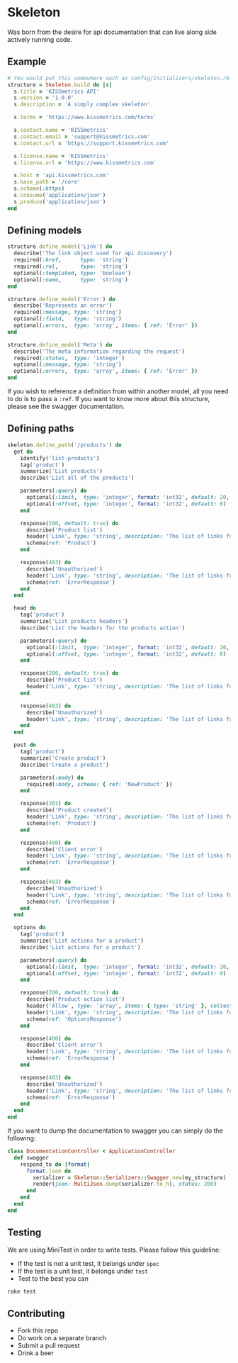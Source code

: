 # Skeleton

Was born from the desire for api documentation that can live along side actively
running code.

## Example

```ruby
# You would put this somewhere such as config/initializers/skeleton.rb
structure = Skeleton.build do |s|
  s.title = 'KISSmetrics API'
  s.version = '1.0.0'
  s.description = 'A simply complex skeleton'

  s.terms = 'https://www.kissmetrics.com/terms'

  s.contact.name = 'KISSmetrics'
  s.contact.email = 'support@kissmetrics.com'
  s.contact.url = 'https://support.kissmetrics.com'

  s.license.name = 'KISSmetrics'
  s.license.url = 'https://www.kissmetrics.com'

  s.host = 'api.kissmetrics.com'
  s.base_path = '/core'
  s.scheme(:https)
  s.consume('application/json')
  s.produce('application/json')
end
```

## Defining models

```ruby
structure.define_model('Link') do
  describe('The link object used for api discovery')
  required(:href,      type: 'string')
  required(:rel,       type: 'string')
  optional(:templated, type: 'boolean')
  optional(:name,      type: 'string')
end

structure.define_model('Error') do
  describe('Represents an error')
  required(:message, type: 'string')
  optional(:field,   type: 'string')
  optional(:errors,  type: 'array', items: { ref: 'Error' })
end

structure.define_model('Meta') do
  describe('The meta information regarding the request')
  required(:status,  type: 'integer')
  optional(:message, type: 'string')
  optional(:errors,  type: 'array', items: { ref: 'Error' })
end
```

If you wish to reference a definition from within another model, all you need to
do is to pass a `:ref`. If you want to know more about this structure, please
see the swagger documentation.

## Defining paths

```ruby
skeleton.define_path('/products') do
  get do
    identify('list-products')
    tag('product')
    summarize('List products')
    describe('List all of the products')

    parameters(:query) do
      optional(:limit,  type: 'integer', format: 'int32', default: 20, maximum: 50, minimum: 0)
      optional(:offset, type: 'integer', format: 'int32', default: 0)
    end

    response(200, default: true) do
      describe('Product list')
      header('Link', type: 'string', description: 'The list of links for the resource')
      schema(ref: 'Product')
    end

    response(403) do
      describe('Unauthorized')
      header('Link', type: 'string', description: 'The list of links for the resource')
      schema(ref: 'ErrorResponse')
    end
  end

  head do
    tag('product')
    summarize('List products headers')
    describe('List the headers for the products action')

    parameters(:query) do
      optional(:limit,  type: 'integer', format: 'int32', default: 20, maximum: 50, minimum: 0)
      optional(:offset, type: 'integer', format: 'int32', default: 0)
    end

    response(200, default: true) do
      describe('Product list')
      header('Link', type: 'string', description: 'The list of links for the resource')
    end

    response(403) do
      describe('Unauthorized')
      header('Link', type: 'string', description: 'The list of links for the resource')
    end
  end

  post do
    tag('product')
    summarize('Create product')
    describe('Create a product')

    parameters(:body) do
      required(:body, schema: { ref: 'NewProduct' })
    end

    response(201) do
      describe('Product created')
      header('Link', type: 'string', description: 'The list of links for the resource')
      schema(ref: 'Product')
    end

    response(400) do
      describe('Client error')
      header('Link', type: 'string', description: 'The list of links for the resource')
      schema(ref: 'ErrorResponse')
    end

    response(403) do
      describe('Unauthorized')
      header('Link', type: 'string', description: 'The list of links for the resource')
      schema(ref: 'ErrorResponse')
    end
  end

  options do
    tag('product')
    summarize('List actions for a product')
    describe('List actions for a product')

    parameters(:query) do
      optional(:limit,  type: 'integer', format: 'int32', default: 20, maximum: 50, minimum: 0)
      optional(:offset, type: 'integer', format: 'int32', default: 0)
    end

    response(200, default: true) do
      describe('Product action list')
      header('Allow', type: 'array', items: { type: 'string' }, collection_format: 'csv')
      header('Link', type: 'string', description: 'The list of links for the resource')
      schema(ref: 'OptionsResponse')
    end

    response(400) do
      describe('Client error')
      header('Link', type: 'string', description: 'The list of links for the resource')
      schema(ref: 'ErrorResponse')
    end

    response(403) do
      describe('Unauthorized')
      header('Link', type: 'string', description: 'The list of links for the resource')
      schema(ref: 'ErrorResponse')
    end
  end
end
```

If you want to dump the documentation to swagger you can simply do the
following:

```ruby
class DocumentationController < ApplicationController
  def swagger
    respond_to do |format|
      format.json do
        serializer = Skeleton::Serializers::Swagger.new(my_structure)
        render(json: MultiJson.dump(serializer.to_h), status: 200)
      end
    end
  end
end
```

## Testing

We are using MiniTest in order to write tests. Please follow this guideline:

  * If the test is not a unit test, it belongs under `spec`
  * If the test is a unit test, it belongs under `test`
  * Test to the best you can

```sh
rake test
```

## Contributing

  * Fork this repo
  * Do work on a separate branch
  * Submit a pull request
  * Drink a beer
